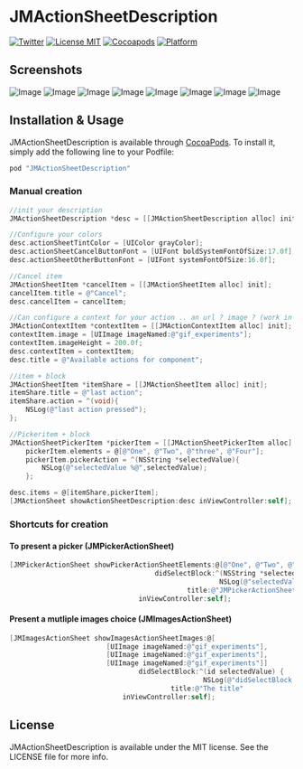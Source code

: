 # JMActionSheetDescription

[![Twitter](https://img.shields.io/badge/contact-@leverdeterre-green.svg)](http://twitter.com/leverdeterre)
[![License MIT](https://img.shields.io/badge/license-MIT-green.svg)](https://github.com/leverdeterre/PermissiveResearch/blob/master/LICENCE)
[![Cocoapods](http://img.shields.io/cocoapods/v/JMActionSheetDescription.svg)](https://github.com/leverdeterre/PermissiveResearch)
[![Platform](https://img.shields.io/cocoapods/p/JMActionSheetDescription.svg?style=flat)](http://cocoapods.org/pods/JMActionSheetDescription)

## Screenshots

![Image](./screenshots/iphones.png)
![Image](./screenshots/ipads.png)
![Image](./screenshots/ipad-splitview-1.png)
![Image](./screenshots/ipad-splitview-2.png)
![Image](./screenshots/demo.gif)
![Image](./screenshots/iphone-multiple-actions.png)
![Image](./screenshots/iphone-multiple-images-selection.png)
![Image](./screenshots/iphone4.png)


## Installation & Usage

JMActionSheetDescription is available through [CocoaPods](http://cocoapods.org). To install
it, simply add the following line to your Podfile:

```ruby
pod "JMActionSheetDescription"
```

### Manual creation 

```objective-c
//init your description
JMActionSheetDescription *desc = [[JMActionSheetDescription alloc] init];

//Configure your colors
desc.actionSheetTintColor = [UIColor grayColor];
desc.actionSheetCancelButtonFont = [UIFont boldSystemFontOfSize:17.0f];
desc.actionSheetOtherButtonFont = [UIFont systemFontOfSize:16.0f];

//Cancel item
JMActionSheetItem *cancelItem = [[JMActionSheetItem alloc] init];
cancelItem.title = @"Cancel";
desc.cancelItem = cancelItem;

//Can configure a context for your action .. an url ? image ? (work in progress)
JMActionContextItem *contextItem = [[JMActionContextItem alloc] init];
contextItem.image = [UIImage imageNamed:@"gif_experiments"];
contextItem.imageHeight = 200.0f;
desc.contextItem = contextItem;
desc.title = @"Available actions for component";

//item + block
JMActionSheetItem *itemShare = [[JMActionSheetItem alloc] init];
itemShare.title = @"last action";
itemShare.action = ^(void){
    NSLog(@"last action pressed");
};

//Pickeritem + block
JMActionSheetPickerItem *pickerItem = [[JMActionSheetPickerItem alloc] init];
    pickerItem.elements = @[@"One", @"Two", @"three", @"Four"];
    pickerItem.pickerAction = ^(NSString *selectedValue){
        NSLog(@"selectedValue %@",selectedValue);
    };

desc.items = @[itemShare,pickerItem];
[JMActionSheet showActionSheetDescription:desc inViewController:self];
```


### Shortcuts for creation 

#### To present a picker (JMPickerActionSheet) 

```objective-c
[JMPickerActionSheet showPickerActionSheetElements:@[@"One", @"Two", @"three", @"Four"]
                                    didSelectBlock:^(NSString *selectedValue){
                                                    NSLog(@"selectedValue %@",selectedValue);}
                                            title:@"JMPickerActionSheet methods"
                                inViewController:self];
```

#### Present a mutliple images choice (JMImagesActionSheet)

```objective-c
[JMImagesActionSheet showImagesActionSheetImages:@[
                        [UIImage imageNamed:@"gif_experiments"],
                        [UIImage imageNamed:@"gif_experiments"],
                        [UIImage imageNamed:@"gif_experiments"]]
                                didSelectBlock:^(id selectedValue) {
                                                NSLog(@"didSelectBlock %@",selectedValue); }
                                        title:@"The title"
                            inViewController:self];
```



## License

JMActionSheetDescription is available under the MIT license. See the LICENSE file for more info.
